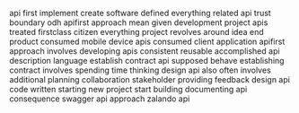 api first implement create software defined everything related api trust boundary odh apifirst approach mean given development project apis treated firstclass citizen everything project revolves around idea end product consumed mobile device apis consumed client application apifirst approach involves developing apis consistent reusable accomplished api description language establish contract api supposed behave establishing contract involves spending time thinking design api also often involves additional planning collaboration stakeholder providing feedback design api code written starting new project start building documenting api consequence swagger api approach zalando api